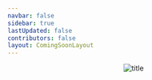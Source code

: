 ```yaml
---
navbar: false
sidebar: true
lastUpdated: false
contributors: false
layout: ComingSoonLayout
---
```




<p align="center"><img alt="title" src="assets/title.png"/></p>

<canvas id="canvas"></canvas>




